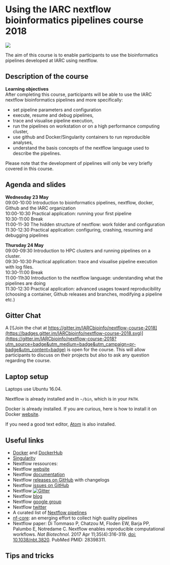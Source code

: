 # Using the IARC nextflow bioinformatics pipelines course 2018

![](https://www.nextflow.io/img/nextflow2014_no-bg.png)

The aim of this course is to enable participants to use the bioinformatics pipelines developed at IARC using nextflow.

## Description of the course

__Learning objectives__  
After completing this course, participants will be able to use the IARC nextflow bioinformatics pipelines and more specifically:
- set pipeline parameters and configuration
- execute, resume and debug pipelines,
- trace and visualise pipeline execution,
- run the pipelines on workstation or on a high performance computing cluster,
- use github and Docker/Singularity containers to run reproducible analyses,
- understand the basis concepts of the nextflow language used to describe the pipelines.

Please note that the development of pipelines will only be very briefly covered in this course.

## Agenda and slides

__Wednesday 23 May__  
09:00-10:00	Introduction to bioinformatics pipelines, nextflow, docker, Github and the IARC organization  
10:00-10:30	Practical application: running your first pipeline  
10:30-11:00	Break  
11:00-11-30 The hidden structure of nextflow: work folder and configuration  
11:30-12:30	Practical application: configuring, crashing, resuming and debugging pipelines

__Thursday 24 May__  
09:00-09:30	Introduction to HPC clusters and running pipelines on a cluster.  
09:30-10:30	Practical application: trace and visualise pipeline execution with log files.  
10:30-11:00 Break  
11:00-11h30 Introduction to the nextflow language: understanding what the pipelines are doing  
11:30-12:30	Practical application: advanced usages toward reproducibility (choosing a container, Github releases and branches, modifying a pipeline etc.)

## Gitter Chat

A [![Join the chat at https://gitter.im/IARCbioinfo/nextflow-course-2018](https://badges.gitter.im/IARCbioinfo/nextflow-course-2018.svg)](https://gitter.im/IARCbioinfo/nextflow-course-2018?utm_source=badge&utm_medium=badge&utm_campaign=pr-badge&utm_content=badge) is open for the course. This will allow participants to discuss on their projects but also to ask any question regarding the course.

## Laptop setup

Laptops use Ubuntu 16.04.

Nextflow is already installed and in `~/bin`, which is in your `PATH`.

Docker is already installed. If you are curious, here is how to install it on Docker [website](https://docs.docker.com/install/linux/docker-ce/ubuntu/).

If you need a good text editor, [Atom](https://atom.io) is also installed.

## Useful links

- [Docker](https://www.docker.com) and [DockerHub](https://hub.docker.com)
- [Singularity](https://singularity.lbl.gov)
- Nextflow ressources:
 - Nextflow [website](https://www.nextflow.io/index.html)
 - Nextflow [documentation](https://www.nextflow.io/docs/latest/index.html)
 - Nextflow [releases on GitHub](https://github.com/nextflow-io/nextflow/releases) with changelogs
 - Nextflow [issues on GitHub](https://github.com/nextflow-io/nextflow/issues)
 - Nextflow [![Gitter](https://badges.gitter.im/IARCbioinfo/nextflow-course-2018.svg)](https://gitter.im/nextflow-io/nextflow?utm_source=badge&utm_medium=badge&utm_campaign=pr-badge&utm_content=badge)
 - Nextflow [blog](https://www.nextflow.io/blog.html)
 - Nextflow [google group](https://groups.google.com/forum/#!forum/nextflow)
 - Nextflow [twitter](https://twitter.com/nextflowio)
 - A curated list of [Nextflow pipelines](https://github.com/nextflow-io/awesome-nextflow)
 - [nf-core](http://nf-co.re): an emerging effort to collect high quality pipelines
 - Nextflow paper: Di Tommaso P, Chatzou M, Floden EW, Barja PP, Palumbo E, Notredame C. Nextflow enables reproducible computational workflows. _Nat Biotechnol._ 2017 Apr 11;35(4):316-319. [doi: 10.1038/nbt.3820](https://www.nature.com/articles/nbt.3820). PubMed PMID: 28398311.

## Tips and tricks
